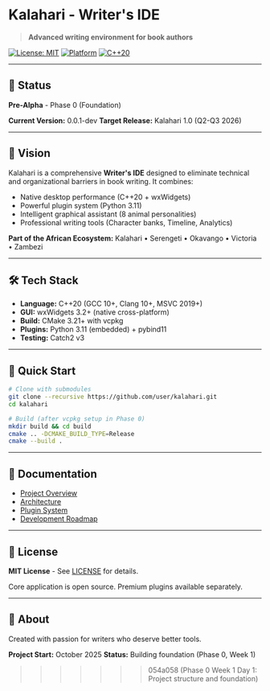# Kalahari - Writer's IDE

> **Advanced writing environment for book authors**

[![License: MIT](https://img.shields.io/badge/License-MIT-blue.svg)](LICENSE)
[![Platform](https://img.shields.io/badge/platform-Windows%20%7C%20macOS%20%7C%20Linux-lightgrey.svg)](https://github.com/kalahari/kalahari)
[![C++20](https://img.shields.io/badge/C%2B%2B-20-blue.svg)](https://isocpp.org/)

---

## 🚧 Status

**Pre-Alpha** - Phase 0 (Foundation)

**Current Version:** 0.0.1-dev
**Target Release:** Kalahari 1.0 (Q2-Q3 2026)

---

## 🎯 Vision

Kalahari is a comprehensive **Writer's IDE** designed to eliminate technical and organizational barriers in book writing. It combines:
- Native desktop performance (C++20 + wxWidgets)
- Powerful plugin system (Python 3.11)
- Intelligent graphical assistant (8 animal personalities)
- Professional writing tools (Character banks, Timeline, Analytics)

**Part of the African Ecosystem:**
Kalahari • Serengeti • Okavango • Victoria • Zambezi

---

## 🛠️ Tech Stack

- **Language:** C++20 (GCC 10+, Clang 10+, MSVC 2019+)
- **GUI:** wxWidgets 3.2+ (native cross-platform)
- **Build:** CMake 3.21+ with vcpkg
- **Plugins:** Python 3.11 (embedded) + pybind11
- **Testing:** Catch2 v3

---

## 🚀 Quick Start

```bash
# Clone with submodules
git clone --recursive https://github.com/user/kalahari.git
cd kalahari

# Build (after vcpkg setup in Phase 0)
mkdir build && cd build
cmake .. -DCMAKE_BUILD_TYPE=Release
cmake --build .
```

---

## 📖 Documentation

- [Project Overview](project_docs/01_overview.md)
- [Architecture](project_docs/03_architecture.md)
- [Plugin System](project_docs/04_plugin_system.md)
- [Development Roadmap](ROADMAP.md)

---

## 📄 License

**MIT License** - See [LICENSE](LICENSE) for details.

Core application is open source. Premium plugins available separately.

---

## 🦁 About

Created with passion for writers who deserve better tools.

**Project Start:** October 2025
**Status:** Building foundation (Phase 0, Week 1)
>>>>>>> 054a058 (Phase 0 Week 1 Day 1: Project structure and foundation)
